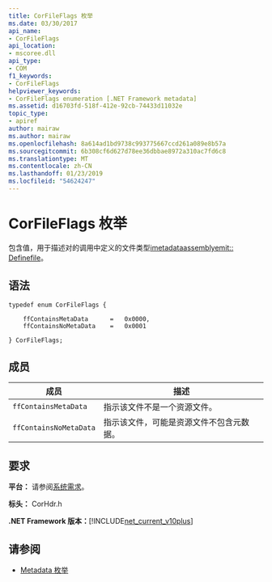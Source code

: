 ```yaml
---
title: CorFileFlags 枚举
ms.date: 03/30/2017
api_name:
- CorFileFlags
api_location:
- mscoree.dll
api_type:
- COM
f1_keywords:
- CorFileFlags
helpviewer_keywords:
- CorFileFlags enumeration [.NET Framework metadata]
ms.assetid: d16703fd-518f-412e-92cb-74433d11032e
topic_type:
- apiref
author: mairaw
ms.author: mairaw
ms.openlocfilehash: 8a614ad1bd9738c993775667ccd261a089e8b57a
ms.sourcegitcommit: 6b308cf6d627d78ee36dbbae8972a310ac7fd6c8
ms.translationtype: MT
ms.contentlocale: zh-CN
ms.lasthandoff: 01/23/2019
ms.locfileid: "54624247"
---
```

# <a name="corfileflags-enumeration"></a>CorFileFlags 枚举
包含值，用于描述对的调用中定义的文件类型[imetadataassemblyemit:: Definefile](../../../../docs/framework/unmanaged-api/metadata/imetadataassemblyemit-definefile-method.md)。  
  
## <a name="syntax"></a>语法  
  
```  
typedef enum CorFileFlags {  
  
    ffContainsMetaData      =   0x0000,  
    ffContainsNoMetaData    =   0x0001  
  
} CorFileFlags;  
```  
  
## <a name="members"></a>成员  
  
|成员|描述|  
|------------|-----------------|  
|`ffContainsMetaData`|指示该文件不是一个资源文件。|  
|`ffContainsNoMetaData`|指示该文件，可能是资源文件不包含元数据。|  
  
## <a name="requirements"></a>要求  
 **平台：** 请参阅[系统需求](../../../../docs/framework/get-started/system-requirements.md)。  
  
 **标头：** CorHdr.h  
  
 **.NET Framework 版本：**[!INCLUDE[net_current_v10plus](../../../../includes/net-current-v10plus-md.md)]  
  
## <a name="see-also"></a>请参阅
- [Metadata 枚举](../../../../docs/framework/unmanaged-api/metadata/metadata-enumerations.md)
